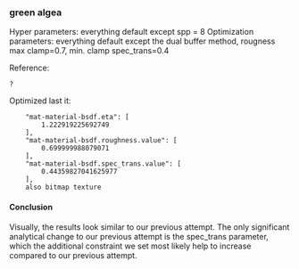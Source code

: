 ### green algea
Hyper parameters: everything default except spp = 8 
Optimization parameters: everything default except the dual buffer method, rougness max clamp=0.7, min. clamp spec_trans=0.4

Reference:
```
?
```


Optimized last it:
```
    "mat-material-bsdf.eta": [
        1.222919225692749
    ],
    "mat-material-bsdf.roughness.value": [
        0.699999988079071
    ],
    "mat-material-bsdf.spec_trans.value": [
        0.44359827041625977
    ],
    also bitmap texture
```

#### Conclusion
Visually, the results look similar to our previous attempt. The only significant analytical change to our previous attempt is the spec_trans parameter, which the additional constraint we set most likely help to increase compared to our previous attempt.